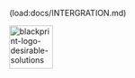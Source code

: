 <!-- ⚠️ This README has been generated from the file(s) "DOCUMENTATION.md" ⚠️-->



(load:docs/INTERGRATION.md)




<img src="/logo.png" height="77" width="77" alt="blackprint-logo-desirable-solutions"/>

